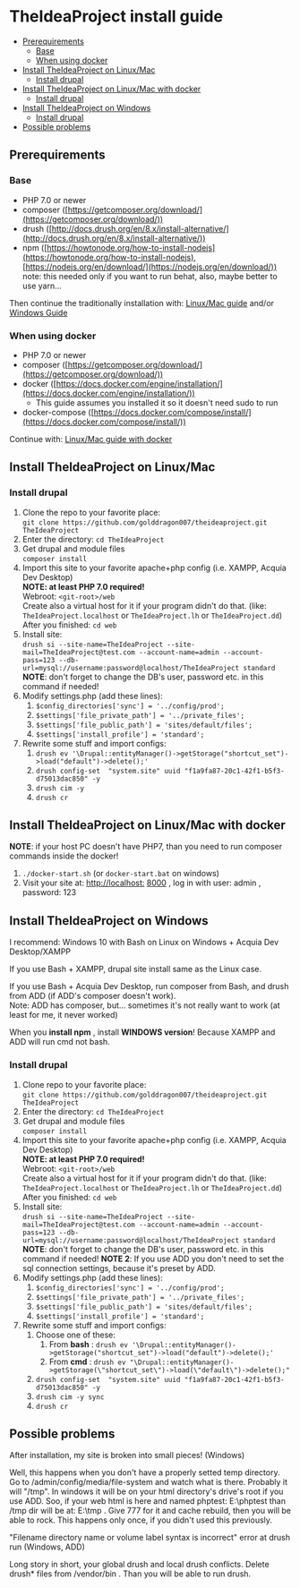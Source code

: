 # TheIdeaProject install guide

- [Prerequirements](#prerequirements)
    - [Base](#base)
    - [When using docker](#when-using-docker)
- [Install TheIdeaProject on Linux/Mac](#install-theideaproject-on-linuxmac)
    - [Install drupal](#install-drupal)
- [Install TheIdeaProject on Linux/Mac with docker](#install-theideaproject-on-linuxmac-with-docker)
    - [Install drupal](#install-drupal-1)
- [Install TheIdeaProject on Windows](#install-theideaproject-on-windows)
    - [Install drupal](#install-drupal-2)
- [Possible problems](#possible-problems)

## Prerequirements

### Base

- PHP 7.0 or newer
- composer ([https://getcomposer.org/download/](https://getcomposer.org/download/))
- drush ([http://docs.drush.org/en/8.x/install-alternative/](http://docs.drush.org/en/8.x/install-alternative/))
- npm ([https://howtonode.org/how-to-install-nodejs](https://howtonode.org/how-to-install-nodejs), [https://nodejs.org/en/download/](https://nodejs.org/en/download/))  
note: this needed only if you want to run behat, also, maybe better to use yarn...

Then continue the traditionally installation with: [Linux/Mac guide](#install-theideaproject-on-linuxmac) and/or [Windows Guide](#install-theideaproject-on-windows)

### When using docker

- PHP 7.0 or newer
- composer ([https://getcomposer.org/download/](https://getcomposer.org/download/))
- docker ([https://docs.docker.com/engine/installation/](https://docs.docker.com/engine/installation/))
    - This guide assumes you installed it so it doesn't need sudo to run
- docker-compose ([https://docs.docker.com/compose/install/](https://docs.docker.com/compose/install/))

Continue with: [Linux/Mac guide with docker](#install-theideaproject-on-linuxmac-with-docker)

## Install TheIdeaProject on Linux/Mac

### Install drupal

1. Clone the repo to your favorite place:  
`git clone https://github.com/golddragon007/theideaproject.git TheIdeaProject`
2. Enter the directory: `cd TheIdeaProject`
3. Get drupal and module files  
`composer install`
4. Import this site to your favorite apache+php config (i.e. XAMPP, Acquia Dev Desktop)  
**NOTE: at least PHP 7.0 required!**  
Webroot: `<git-root>/web`  
Create also a virtual host for it if your program didn't do that. (like: `TheIdeaProject.localhost` or `TheIdeaProject.lh` or `TheIdeaProject.dd`)  
After you finished: `cd web`
5. Install site:  
`drush si --site-name=TheIdeaProject --site-mail=TheIdeaProject@test.com --account-name=admin --account-pass=123 --db-url=mysql://username:password@localhost/TheIdeaProject standard`  
**NOTE**: don't forget to change the DB's user, password etc. in this command if needed!
6. Modify settings.php (add these lines):
    1. `$config_directories['sync'] = '../config/prod';`
    2. `$settings['file_private_path'] = '../private_files';`
    3. `$settings['file_public_path'] = 'sites/default/files';`
    4. `$settings['install_profile'] = 'standard';`
7. Rewrite some stuff and import configs:
    1. `drush ev '\Drupal::entityManager()->getStorage("shortcut_set")->load("default")->delete();'`
    2. `drush config-set  "system.site" uuid "f1a9fa87-20c1-42f1-b5f3-d75013dac850" -y`
    3. `drush cim -y`
    4. `drush cr`

## Install TheIdeaProject on Linux/Mac with docker

**NOTE**: if your host PC doesn't have PHP7, than you need to run composer commands inside the docker!
1. `./docker-start.sh` (or `docker-start.bat` on windows)
2. Visit your site at: [http://localhost:](http://localhost:8000/) [8000](http://localhost:8000/) , log in with user: admin , password: 123

## Install TheIdeaProject on Windows

I recommend: Windows 10 with Bash on Linux on Windows + Acquia Dev Desktop/XAMPP

If you use Bash + XAMPP, drupal site install same as the Linux case.

If you use Bash + Acquia Dev Desktop, run composer from Bash, and drush from ADD (if ADD's composer doesn't work).  
Note: ADD has composer, but… sometimes it's not really want to work (at least for me, it never worked)

When you **install npm** , install **WINDOWS version**! Because XAMPP and ADD will run cmd not bash.

### Install drupal

1. Clone repo to your favorite place:  
`git clone https://github.com/golddragon007/theideaproject.git TheIdeaProject`
2. Enter the directory: `cd TheIdeaProject`
3. Get drupal and module files  
`composer install`
4. Import this site to your favorite apache+php config (i.e. XAMPP, Acquia Dev Desktop)  
**NOTE: at least PHP 7.0 required!**  
Webroot: `<git-root>/web`  
Create also a virtual host for it if your program didn't do that. (like: `TheIdeaProject.localhost` or `TheIdeaProject.lh` or `TheIdeaProject.dd`)  
After you finished: `cd web`
5. Install site:  
`drush si --site-name=TheIdeaProject --site-mail=TheIdeaProject@test.com --account-name=admin --account-pass=123 --db-url=mysql://username:password@localhost/TheIdeaProject standard`  
**NOTE**: don't forget to change the DB's user, password etc. in this command if needed!
**NOTE 2**: If you use ADD you don't need to set the sql connection settings, because it's preset by ADD.
6. Modify settings.php (add these lines):
    1. `$config_directories['sync'] = '../config/prod';`
    2. `$settings['file_private_path'] = '../private_files';`
    3. `$settings['file_public_path'] = 'sites/default/files';`
    4. `$settings['install_profile'] = 'standard';`
7. Rewrite some stuff and import configs:
    1. Choose one of these:
        1. From **bash** :
`drush ev '\Drupal::entityManager()->getStorage("shortcut_set")->load("default")->delete();'`
        2. From **cmd** :
`drush ev "\Drupal::entityManager()->getStorage(\"shortcut_set\")->load(\"default\")->delete();"`
    2. `drush config-set  "system.site" uuid "f1a9fa87-20c1-42f1-b5f3-d75013dac850" -y`
    3. `drush cim -y sync`
    4. `drush cr`

## Possible problems

After installation, my site is broken into small pieces! (Windows)

Well, this happens when you don't have a properly setted temp directory. Go to /admin/config/media/file-system and watch what is there. Probably it will "/tmp". In windows it will be on your html directory's drive's root if you use ADD. Soo, if your web html is here and named phptest: E:\phptest than /tmp dir will be at: E:\tmp . Give 777 for it and cache rebuild, then you will be able to rock. This happens only once, if you didn't used this previously.

"Filename directory name or volume label syntax is incorrect" error at drush run (Windows, ADD)

Long story in short, your global drush and local drush conflicts. Delete drush\* files from <gitroot>/vendor/bin . Than you will be able to run drush.
